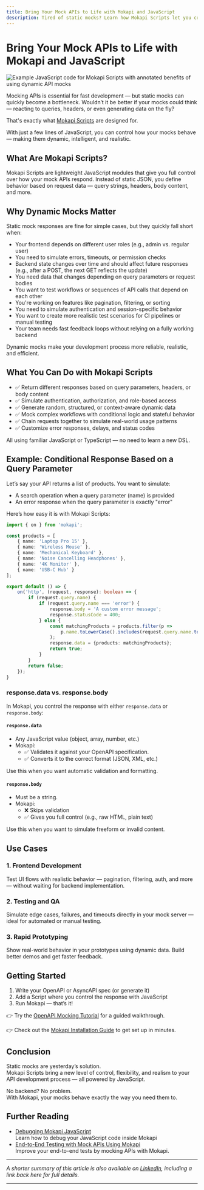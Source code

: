 ```yaml
---
title: Bring Your Mock APIs to Life with Mokapi and JavaScript
description: Tired of static mocks? Learn how Mokapi Scripts let you create dynamic mock APIs using JavaScript — perfect for development, testing, and rapid prototyping.
---
```


# Bring Your Mock APIs to Life with Mokapi and JavaScript

<img src="/mokapi-scripts.png" alt="Example JavaScript code for Mokapi Scripts with annotated benefits of using dynamic API mocks">

Mocking APIs is essential for fast development — but static mocks can quickly 
become a bottleneck. Wouldn’t it be better if your mocks could think — 
reacting to queries, headers, or even generating data on the fly?

That's exactly what [Mokapi Scripts](/docs/javascript-api) are designed for.

With just a few lines of JavaScript, you can control how your mocks behave — 
making them dynamic, intelligent, and realistic.

## What Are Mokapi Scripts?

Mokapi Scripts are lightweight JavaScript modules that give you full control 
over how your mock APIs respond. Instead of static JSON, you define behavior 
based on request data — query strings, headers, body content, and more.

## Why Dynamic Mocks Matter

Static mock responses are fine for simple cases, but they quickly fall short when:

- Your frontend depends on different user roles (e.g., admin vs. regular user)
- You need to simulate errors, timeouts, or permission checks
- Backend state changes over time and should affect future responses (e.g., after a POST, the next GET reflects the update)
- You need data that changes depending on query parameters or request bodies
- You want to test workflows or sequences of API calls that depend on each other
- You're working on features like pagination, filtering, or sorting
- You need to simulate authentication and session-specific behavior
- You want to create more realistic test scenarios for CI pipelines or manual testing
- Your team needs fast feedback loops without relying on a fully working backend

Dynamic mocks make your development process more reliable, realistic, and efficient.

## What You Can Do with Mokapi Scripts

- ✅ Return different responses based on query parameters, headers, or body content
- ✅ Simulate authentication, authorization, and role-based access
- ✅ Generate random, structured, or context-aware dynamic data
- ✅ Mock complex workflows with conditional logic and stateful behavior
- ✅ Chain requests together to simulate real-world usage patterns
- ✅ Customize error responses, delays, and status codes

All using familiar JavaScript or TypeScript — no need to learn a new DSL.

## Example: Conditional Response Based on a Query Parameter

Let’s say your API returns a list of products. You want to simulate:

- A search operation when a query parameter (name) is provided 
- An error response when the query parameter is exactly "error"

Here’s how easy it is with Mokapi Scripts:

```typescript
import { on } from 'mokapi';

const products = [
    { name: 'Laptop Pro 15' },
    { name: 'Wireless Mouse' },
    { name: 'Mechanical Keyboard' },
    { name: 'Noise Cancelling Headphones' },
    { name: '4K Monitor' },
    { name: 'USB-C Hub' }
];

export default () => {
    on('http', (request, response): boolean => {
        if (request.query.name) {
            if (request.query.name === 'error') {
                response.body = 'A custom error message';
                response.statusCode = 400;
            } else {
                const matchingProducts = products.filter(p =>
                    p.name.toLowerCase().includes(request.query.name.toLowerCase())
                );
                response.data = {products: matchingProducts};
                return true;
            }
        }
        return false;
    });
}
```

### response.data vs. response.body
In Mokapi, you control the response with either `response.data` or `response.body`:

#### `response.data`

- Any JavaScript value (object, array, number, etc.)
- Mokapi:
    - ✅ Validates it against your OpenAPI specification.
    - ✅ Converts it to the correct format (JSON, XML, etc.)

Use this when you want automatic validation and formatting.

#### `response.body`
- Must be a string.
- Mokapi:
  - ❌ Skips validation
  - ✅ Gives you full control (e.g., raw HTML, plain text)

Use this when you want to simulate freeform or invalid content.

## Use Cases

### 1. Frontend Development

Test UI flows with realistic behavior — pagination, filtering, auth, and more — 
without waiting for backend implementation.

### 2. Testing and QA

Simulate edge cases, failures, and timeouts directly in your mock server — 
ideal for automated or manual testing.

### 3. Rapid Prototyping

Show real-world behavior in your prototypes using dynamic data. Build better 
demos and get faster feedback.

## Getting Started

1. Write your OpenAPI or AsyncAPI spec (or generate it)
2. Add a Script where you control the response with JavaScript
3. Run Mokapi — that’s it!

👉 Try the [OpenAPI Mocking Tutorial](/docs/resources/tutorials/get-started-with-rest-api) for a guided walkthrough.

👉 Check out the [Mokapi Installation Guide](/docs/guides/get-started/installation.md) to get set up in minutes.

## Conclusion

Static mocks are yesterday’s solution. \
Mokapi Scripts bring a new level of control, flexibility, and realism to your API development process — all powered by JavaScript.

No backend? No problem. \
With Mokapi, your mocks behave exactly the way you need them to.

## Further Reading

- [Debugging Mokapi JavaScript](/docs/resources/blogs/debugging-mokapi-scripts)\
  Learn how to debug your JavaScript code inside Mokapi
- [End-to-End Testing with Mock APIs Using Mokapi](/docs/resources/blogs/end-to-end-testing-with-mocked-apis)\
  Improve your end-to-end tests by mocking APIs with Mokapi.

---

*A shorter summary of this article is also available on [LinkedIn](https://www.linkedin.com/pulse/make-your-mocks-smarter-javascript-mokapi-marcel-lehmann-np3ef/), including a link back here for full details.*

---